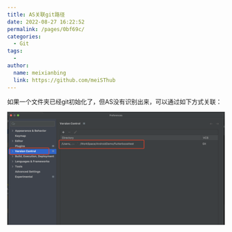 ```yaml
---
title: AS关联git路径
date: 2022-08-27 16:22:52
permalink: /pages/0bf69c/
categories:
  - Git
tags:
  - 
author: 
  name: meixianbing
  link: https://github.com/meiSThub
---
```

如果一个文件夹已经git初始化了，但AS没有识别出来，可以通过如下方式关联：

![image-20220827162455637](https://raw.githubusercontent.com/meiSThub/BlogImage/master/2022image-20220827162455637.png)